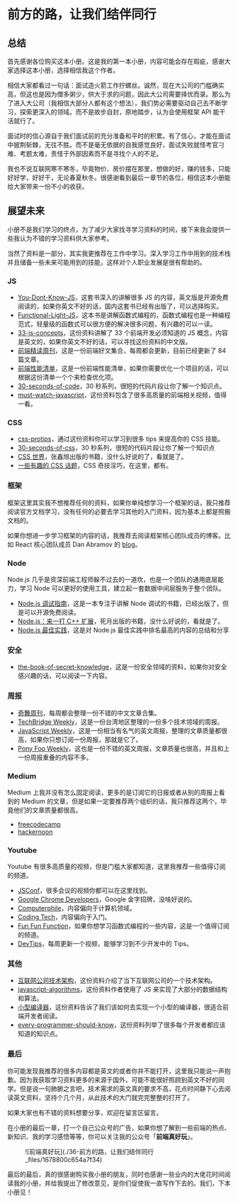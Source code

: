 <div data-v-05bbf43a="" class="entry-content article-content">

# 前方的路，让我们结伴同行

## 总结

首先感谢各位购买这本小册。这是我的第一本小册，内容可能会存在瑕疵，感谢大家选择这本小册，选择相信我这个作者。

相信大家都看过一句话：面试造火箭工作拧螺丝。诚然，现在大公司的门槛确实高，但这也是因为僧多粥少，供大于求的问题，因此大公司需要择优而录。那么为了进入大公司（我相信大部分人都有这个想法），我们势必需要驱动自己去不断学习，探索更深入的领域。而不是故步自封，原地踏步，认为会使用框架 API 能干活就行了。

面试时的信心源自于我们面试前的充分准备和平时的积累。有了信心，才能在面试中披荆斩棘，无往不胜。而不是毫无依据的自我感觉良好，面试失败就怪考官刁难、考题太难，责怪于外部因素而不是寻找个人的不足。

我也不说互联网寒不寒冬，毕竟物价、房价摆在那里，想做的好，赚的钱多，只能好好学，好好干，无论春夏秋冬。很感谢看到最后一章节的各位，相信这本小册能给大家带来一份不小的收获。

## 展望未来

小册不是我们学习的终点，为了减少大家找寻学习资料的时间，接下来我会提供一些我认为不错的学习资料供大家参考。

当然了资料是一部分，其实我更推荐在工作中学习。深入学习工作中用到的技术栈并且储备一些未来可能用到的技能，这样对个人职业发展是很有帮助的。

### JS

*   [You-Dont-Know-JS](https://link.juejin.im/?target=https%3A%2F%2Fgithub.com%2Fgetify%2FYou-Dont-Know-JS)，这套书深入的讲解很多 JS 的内容，英文版是开源免费阅读的，如果你英文不好的话，国内这套书已经有出版了，可以选择购买。
*   [Functional-Light-JS](https://link.juejin.im/?target=https%3A%2F%2Fgithub.com%2Fgetify%2FFunctional-Light-JS)，这本书是讲解函数式编程的，函数式编程也是一种编程范式，轻量级的函数式可以很方便的解决很多问题，有兴趣的可以一读。
*   [33-js-concepts](https://link.juejin.im/?target=https%3A%2F%2Fgithub.com%2Fleonardomso%2F33-js-concepts)，这份资料讲解了 33 个前端开发必须知道的 JS 概念，内容是英文的，如果你英文不好的话，可以寻找这份资料的中文版。
*   [前端精读周刊](https://link.juejin.im/?target=https%3A%2F%2Fgithub.com%2Fdt-fe%2Fweekly)，这是一份前端好文集合，每周都会更新，目前已经更新了 84 篇文章。
*   [前端性能清单](https://link.juejin.im/?target=https%3A%2F%2Fgithub.com%2FJohnsenZhou%2FFront-End-Performance-Checklist)，这是一份前端性能清单，如果你需要优化一个项目的话，可以根据这份清单一个个来检查优化项。
*   [30-seconds-of-code](https://link.juejin.im/?target=https%3A%2F%2Fgithub.com%2F30-seconds%2F30-seconds-of-code)，30 秒系列，很短的代码片段让你了解一个知识点。
*   [must-watch-javascript](https://link.juejin.im/?target=https%3A%2F%2Fgithub.com%2FAllThingsSmitty%2Fmust-watch-javascript)，这份资料包含了很多高质量的前端相关视频，值得一看。

### CSS

*   [css-protips](https://link.juejin.im/?target=https%3A%2F%2Fgithub.com%2FAllThingsSmitty%2Fcss-protips)，通过这份资料你可以学习到很多 tips 来提高你的 CSS 技能。
*   [30-seconds-of-css](https://link.juejin.im/?target=https%3A%2F%2Fgithub.com%2F30-seconds%2F30-seconds-of-css)，30 秒系列，很短的代码片段让你了解一个知识点
*   [CSS 世界](https://link.juejin.im/?target=https%3A%2F%2Fitem.jd.com%2F12262251.html)，张鑫旭出版的书籍，没什么好说的了，看就是了。
*   [一些有趣的 CSS 话题](https://link.juejin.im/?target=https%3A%2F%2Fgithub.com%2Fchokcoco%2FiCSS)，CSS 奇技淫巧，在这里，都有。

### 框架

框架这里其实我不想推荐任何的资料，如果你单纯想学习一个框架的话，我只推荐阅读官方文档学习，没有任何的必要去学习其他的入门资料，因为基本上都是照搬文档的。

如果你想进一步学习框架的内容的话，我推荐去阅读框架核心团队成员的博客。比如 React 核心团队成员 Dan Abramov 的 [blog](https://link.juejin.im/?target=https%3A%2F%2Foverreacted.io%2F)。

### Node

Node.js 几乎是资深前端工程师躲不过去的一道坎，也是一个团队的通用底层能力，学习 Node 可以更好的使用工具，建立起一套数据中间层服务于整个团队。

*   [Node.js 调试指南](https://link.juejin.im/?target=https%3A%2F%2Fgithub.com%2Fnswbmw%2Fnode-in-debugging)，这是一本专注于讲解 Node 调试的书籍，已经出版了，但是可以开源免费阅读。
*   [Node.js：来一打 C++ 扩展](https://link.juejin.im/?target=https%3A%2F%2Fitem.jd.com%2F12380404.html)，死月出版的书籍，没什么好说的，看就是了。
*   [Node.js 最佳实践](https://link.juejin.im/?target=https%3A%2F%2Fgithub.com%2Fi0natan%2Fnodebestpractices%2Fblob%2Fmaster%2FREADME.chinese.md)，这是对 Node.js 最佳实践中排名最高的内容的总结和分享

### 安全

*   [the-book-of-secret-knowledge](https://link.juejin.im/?target=https%3A%2F%2Fgithub.com%2Ftrimstray%2Fthe-book-of-secret-knowledge)，这是一份安全领域的资料，如果你对安全感兴趣的话，可以阅读一下内容。

### 周报

*   [奇舞周刊](https://link.juejin.im/?target=https%3A%2F%2Fweekly.75team.com%2F)，每周都会整理一份不错的中文文章合集。
*   [TechBridge Weekly](https://link.juejin.im/?target=https%3A%2F%2Fweekly.techbridge.cc%2F)，这是一份台湾地区整理的一份多个技术领域的周报。
*   [JavaScript Weekly](https://link.juejin.im/?target=https%3A%2F%2Fjavascriptweekly.com%2F)，这是一份相当有名气的英文周报，整理的文章质量都很高，如果你只想订阅一份周报，那就是它了。
*   [Pony Foo Weekly](https://link.juejin.im/?target=https%3A%2F%2Fponyfoo.com%2Fweekly)，这也是一份不错的英文周报，文章质量也很高，并且和上一份周报重叠的内容不多。

### Medium

Medium 上我并没有怎么固定阅读，更多的是订阅它的日报或者从别的周报上看到的 Medium 的文章，但是如果一定要推荐两个组织的话，我只推荐这两个，毕竟他们的文章质量都很高。

*   [freecodecamp](https://link.juejin.im/?target=https%3A%2F%2Fmedium.freecodecamp.org%2F)
*   [hackernoon](https://link.juejin.im/?target=https%3A%2F%2Fhackernoon.com%2F)

### Youtube

Youtube 有很多高质量的视频，但是门槛大家都知道，这里我推荐一些值得订阅的频道。

*   [JSConf](https://link.juejin.im/?target=https%3A%2F%2Fwww.youtube.com%2Fchannel%2FUCzoVCacndDCfGDf41P-z0iA)，很多会议的视频你都可以在这里找到。
*   [Google Chrome Developers](https://link.juejin.im/?target=https%3A%2F%2Fwww.youtube.com%2Fchannel%2FUCnUYZLuoy1rq1aVMwx4aTzw)，Google 金字招牌，没啥好说的。
*   [Computerphile](https://link.juejin.im/?target=https%3A%2F%2Fwww.youtube.com%2Fchannel%2FUC9-y-6csu5WGm29I7JiwpnA)，内容偏向于计算机领域。
*   [Coding Tech](https://link.juejin.im/?target=https%3A%2F%2Fwww.youtube.com%2Fchannel%2FUCtxCXg-UvSnTKPOzLH4wJaQ%2Fvideos)，内容偏向于入门。
*   [Fun Fun Function](https://link.juejin.im/?target=https%3A%2F%2Fwww.youtube.com%2Fchannel%2FUCO1cgjhGzsSYb1rsB4bFe4Q)，如果你想学习函数式编程的一些内容，这是一个值得订阅的频道。
*   [DevTips](https://link.juejin.im/?target=https%3A%2F%2Fwww.youtube.com%2Fuser%2FDevTipsForDesigners%2Fvideos)，每周更新一个视频，能够学习到不少开发中的 Tips。

### 其他

*   [互联网公司技术架构](https://link.juejin.im/?target=https%3A%2F%2Fgithub.com%2Fdavideuler%2Farchitecture.of.internet-product)，这份资料介绍了当下互联网公司的一个技术架构。
*   [javascript-algorithms](https://link.juejin.im/?target=https%3A%2F%2Fgithub.com%2Ftrekhleb%2Fjavascript-algorithms)，这份资料作者使用了 JS 来实现了大部分的数据结构和算法。
*   [小型编译器](https://link.juejin.im/?target=https%3A%2F%2Fgithub.com%2Fjamiebuilds%2Fthe-super-tiny-compiler)，这份资料告诉了我们该如何去实现一个小型的编译器，很适合前端开发者阅读。
*   [every-programmer-should-know](https://link.juejin.im/?target=https%3A%2F%2Fgithub.com%2Fmtdvio%2Fevery-programmer-should-know)，这份资料列举了很多每个开发者都应该知道的知识点。

### 最后

你可能发现我推荐的很多内容都是英文的或者你并不能打开，这里我只能说一声抱歉。因为我获取学习资料更多的来源于国外，可能不能很好照顾到英文不好的同学。但是说一句肺腑之言吧，技术需求的英文真的要求不高，花点时间静下心去阅读英文资料，坚持个几个月，从此技术的大门就完完整整的打开了。

如果大家也有不错的资料想要分享，欢迎在留言区留言。

在小册的最后一章，打一个自己公众号的广告，如果你想了解到一些前端的热点、新知识、我的学习感悟等等，你可以关注我的公众号「**前端真好玩**」。

<figure>![前端真好玩](./36-前方的路，让我们结伴同行_files/1678800c654a7f34)

<figcaption></figcaption>

</figure>

最后的最后，真的很感谢购买我小册的朋友，同时也感谢一些业内的大佬花时间阅读我的小册，并给我提出了修改意见，是你们促使我一直写作下去的。我们，下本小册见！

</div>